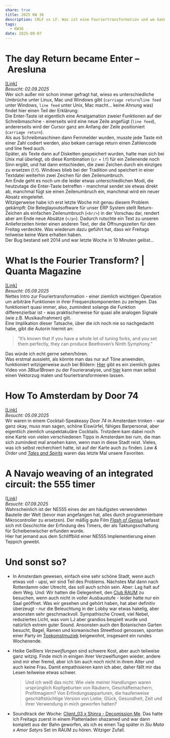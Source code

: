 ```yaml
---
share: true
title: 2025 KW 36
description: CRLF vs LF. Was ist eine Fouriertransformation und wo kann man sie verwenden? Ein Navajoteppich eines NE555 Timers. Empfehlungen für Amsterdam.
tags:
  - KW36
date: 2025-09-07
---
```

# The day Return became Enter – Aresluna  
[\[Link\]](https://aresluna.org/the-day-return-became-enter/)  
*Besucht: 02.09.2025*  
Wer sich außer mir schon immer gefragt hat, wieso es unterschiedliche Umbrüche unter Linux, Mac und Windows gibt (`carriage return`/`line feed` unter Windows, `line feed` unter Unix, Mac macht... keine Ahnung was) findet hier einen Teil der Erklärung:   
Die Enter-Taste ist eigentlich eine Amalgamation zweier Funktionen auf der Schreibmaschine - einerseits wird eine neue Zeile angefügt (`line feed`), andererseits wird der Cursor ganz am Anfang der Zeile positioniert (`carriage return`).  
Als aus Schreibmaschinen dann Fernmelder wurden, musste jede Taste mit einer Zahl codiert werden, also bekam carriage return einen Zahlencode und line feed auch.  
Später, als Texte dann auf Disketten gespeichert wurden, hatte man sich bei Unix mal überlegt, ob diese Kombination (`cr` + `lf`) für ein Zeilenende noch Sinn ergibt, und hat dann entschieden, die zwei Zeichen durch ein einziges zu ersetzen (`lf`). Windows blieb bei der Tradition und speichert in einer Textdatei weiterhin zwei Zeichen für den Zeilenumbruch.  
Am Ende geht es noch um die leider etwas unterschiedlichen Modi, die heutzutage die Enter-Taste betreffen - manchmal sendet sie etwas direkt ab, manchmal fügt sie einen Zeilenumbruch ein, manchmal wird ein neuer Absatz eingeleitet.  
Witzigerweise habe ich erst letzte Woche mit genau diesem Problem gekämpft: Die Beleglayoutsoftware für unser ERP System stellt Return-Zeichen als einfachen Zeilenumbruch (`<br/>`) in der Vorschau dar, rendert aber am Ende neue Absätze (`</p>`). Dadurch rutschte ein Text zu unseren Anlieferzeiten hinter einen anderen Text, der die Öffnungszeiten für den Freitag verdeckte. Was wiederum dazu geführt hat, dass wir Freitags teilweise keine Ware erhalten haben.  
Der Bug bestand seit 2014 und war letzte Woche in 10 Minuten gelöst...  
# What Is the Fourier Transform? | Quanta Magazine  
[\[Link\]](https://www.quantamagazine.org/what-is-the-fourier-transform-20250903/)  
*Besucht: 05.09.2025*  
Nettes Intro zur Fouriertransformation - einer ziemlich wichtigen Operation um arbiträre Funktionen in ihrer Frequenzkomponenten zu zerlegen. Das funktioniert quasi immer, also, zumindest solange die Funktion differenzierbar ist - was praktischerweise für quasi alle analogen Signale (wie z.B. Musikaufnahmen) gilt.  
Eine Implikation dieser Tatsache, über die ich noch nie so nachgedacht habe, gibt die Autorin hiermit an:  
> “It’s known that if you have a whole lot of tuning forks, and you set them perfectly, they can produce Beethoven’s Ninth Symphony.”  
  
Das würde ich echt gerne sehen/hören.  
Was erstmal aussieht, als könnte man das nur auf Töne anwenden, funktioniert witzigerweise auch bei Bildern: [Hier](https://www.youtube.com/watch?v=spUNpyF58BY) gibt es ein ziemlich gutes Video von *3Blue1Brown* zu der Fourieranalyse, und [hier](https://gofigure.impara.ai/drawing/5692001563443200) kann man selbst einen Vektorzug malen und fouriertransformieren lassen.  
# How To Amsterdam by Door 74  
[\[Link\]](https://maps.app.goo.gl/2p3vxFaK8jeKyz5p9?g_st=com.apple.shortcuts.Run-Workflow.(null))  
*Besucht: 05.09.2025*  
Wir waren in einem Cocktail-Speakeasy *Door 74* in Amsterdam trinken - war ganz okay, muss man sagen, schöne Eiswürfel, fähiges Barpersonal, aber eigentlich ziemlich unspektakuläre Cocktails. Trotzdem kam dabei noch eine Karte von vielen verschiedenen Tipps in Amsterdam bei rum, die man sich zumindest mal ansehen kann, wenn man in diese Stadt reist. Vieles, was ich selbst recherchiert hatte, ist auf der Karte auch zu finden. *Law & Order* und [*Tales and Spirits*](https://www.talesandspirits.com/home) waren das letzte Mal unsere Favoriten.  
# A Navajo weaving of an integrated circuit: the 555 timer  
[\[Link\]](http://www.righto.com/2025/09/marilou-schultz-navajo-555-weaving.html?m=1)  
*Besucht: 07.09.2025*  
Wahrscheinlich ist der NE555 eines der am häufigsten verwendeten Bauteile der Welt (bevor man angefangen hat, alles durch programmierbare Mikrocontroller zu ersetzen). Der mäßig gute Film [*Flash of Genius*](https://www.rottentomatoes.com/m/flash_of_genius) befasst sich mit Geschichte der Erfindung des Timers, der als Taktungsschaltung für Scheibenwischer erfunden wurde.   
Hier hat jemand aus dem Schliffbild einer NE555 Implementierung einen Teppich gewebt.  
  
# Und sonst so?  
- In Amsterdam gewesen, einfach eine sehr schöne Stadt, wenn auch etwas voll - upsi, wir sind Teil des Problems. Nächstes Mal dann nach Rotterdamm oder Utrecht, das soll auch schön sein. Aber: Lag halt auf dem Weg. Und: Wir hatten die Gelegenheit, den [Club RAUM](https://www.clubraum.nl/) zu besuchen, wenn auch nicht in voller Ausbaustufe - leider hatte nur ein Saal geöffnet. Was wir gesehen und gehört haben, hat aber definitiv überzeugt - nur die Beleuchtung in der Lobby war etwas hakelig, aber ansonsten sehr geschmackvoll. Sympathische Crowd, viel Nebel, reduziertes Licht, was vom LJ aber grandios bespielt wurde und natürlich extrem guter Sound. Ansonsten auch den Botanischen Garten besucht, Bagel, Ramen und koreanisches Streetfood genossen, spontan einer Party im [Toekomstmuziek](https://www.toekomstmuziek.com/agenda/) beigewohnt, insgesamt ein rundes Wochenende.  
- Heike Geißlers *Verzweiflungen* sind schwere Kost, aber auch teilweise ganz witzig. Finde mich in einigen ihrer Verzweiflungen wieder, andere sind mir eher fremd, aber ich bin auch noch nicht in ihrem Alter und auch keine Frau. Damit empathisieren kann ich aber, daher fällt mir das Lesen teilweise etwas schwer.  
  > Und ich weiß das nicht: Wie viele meiner Handlungen waren ursprünglich Kopfgeburten von Räubern, Geschäftemachern, Profitmagiern? Von Erfindungsapparturen, die haufenweise geschäftstüchtige Version von Liebe, Glück, Gesundheit, Zeit und ihrer Verwendung in mich geworfen hatten?  
    
- Soundtrack der Woche: [Client_03 x Shinra - Decomission Me](https://client03.bandcamp.com/track/decommission-me-x-shinra). Das hatte ich Freitags zuerst in einem Plattenladen shazamed und war dann komplett aus der Bahn geworfen, als ich es einen Tag später in *Siu Mata x Amor Satyrs* Set im RAUM zu hören. Witziger Zufall.